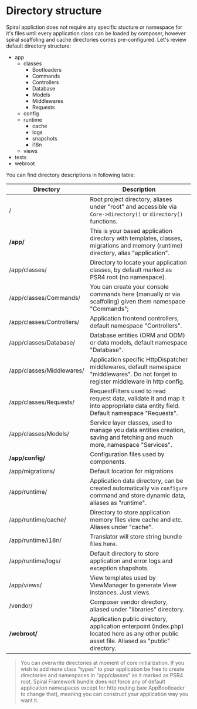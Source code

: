 # Directory structure
Spiral appliction does not require any specific stucture or namespace for it's files until every application class can be loaded by composer, however spiral
scaffoling and cache directories comes pre-configured. Let's review default directory structure:

* app
  * classes
    * Bootloaders
    * Commands
    * Controllers
    * Database
    * Models
    * Middlewares
    * Requests
  * config
  * runtime
    * cache
    * logs
    * snapshots
    * i18n
  * views
* tests
* webroot

You can find directory descriptions in following table:

| Directory                         | Description                    
| ---                               | ---       
| /                                 | Root project directory, aliases under "root" and accessible via `Core->directory()` or `directory()` functions.
| **/app/**                 | This is your based application directory with templates, classes, migrations and memory (runtime) directory, alias "application".
| /app/classes/             | Directory to locate your application classes, by default marked as PSR4 root (no namespace).                            
| /app/classes/Commands/    | You can create your console commands here (manually or via scaffoling) given them namespace "Commands";                            
| /app/classes/Controllers/ | Application frontend controllers, default namespace "Controllers".                          
| /app/classes/Database/    | Database entities (ORM and ODM) or data models, default namespace "Database".                          
| /app/classes/Middlewares/ | Application specific HttpDispatcher middlewares, default namespace "middlewares". Do not forget to register middleware in http config.
| /app/classes/Requests/    | RequestFilters used to read request data, validate it and map it into appropriate data entity field. Default namespace "Requests".    
| /app/classes/Models/    | Service layer classes, used to manage you data entities creation, saving and fetching and much more, namespace "Services".       
| **/app/config/**          | Configuration files used by components.                           
| /app/migrations/          | Default location for migrations                            
| /app/runtime/             | Application data directory, can be created automatically via `configure` command and store dynamic data, aliases as "runtime".
| /app/runtime/cache/       | Directory to store application memory files view cache and etc. Aliases under "cache".         
| /app/runtime/i18n/        | Translator will store string bundle files here.                            
| /app/runtime/logs/     | Default directory to store application and error logs and exception shapshots.                       
| /app/views/               | View templates used by ViewManager to generate View instances. Just views.                           
| /vendor/                          | Composer vendor directory, aliased under "libraries" directory.              
| **/webroot/**                     | Application public directory, application enterpoint (index.php) located here as any other public asset file. Aliased as "public" directory.

> You can overwrite directories at moment of core initialization. If you wish to add more class "types" to your application be free to create directories and namespaces in "app/classes" as it marked as PSR4 root. 
> Spiral Framework bundle does not force any of default application namespaces except for http routing (see AppBootloader to change that), meaning you can construct your application way you want it.
